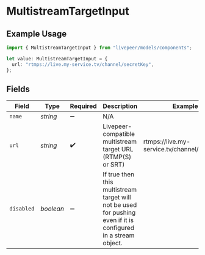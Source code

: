 # MultistreamTargetInput

## Example Usage

```typescript
import { MultistreamTargetInput } from "livepeer/models/components";

let value: MultistreamTargetInput = {
  url: "rtmps://live.my-service.tv/channel/secretKey",
};
```

## Fields

| Field                                                                                                           | Type                                                                                                            | Required                                                                                                        | Description                                                                                                     | Example                                                                                                         |
| --------------------------------------------------------------------------------------------------------------- | --------------------------------------------------------------------------------------------------------------- | --------------------------------------------------------------------------------------------------------------- | --------------------------------------------------------------------------------------------------------------- | --------------------------------------------------------------------------------------------------------------- |
| `name`                                                                                                          | *string*                                                                                                        | :heavy_minus_sign:                                                                                              | N/A                                                                                                             |                                                                                                                 |
| `url`                                                                                                           | *string*                                                                                                        | :heavy_check_mark:                                                                                              | Livepeer-compatible multistream target URL (RTMP(S) or SRT)                                                     | rtmps://live.my-service.tv/channel/secretKey                                                                    |
| `disabled`                                                                                                      | *boolean*                                                                                                       | :heavy_minus_sign:                                                                                              | If true then this multistream target will not be used for pushing<br/>even if it is configured in a stream object.<br/> |                                                                                                                 |